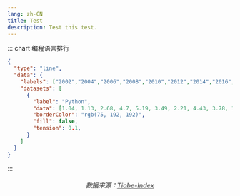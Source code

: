 ```yaml
---
lang: zh-CN
title: Test
description: Test this test.
---
```

<style>.p{opacity:.65}</style>

::: chart 编程语言排行

```json
{
  "type": "line",
  "data": {
    "labels": ["2002","2004","2006","2008","2010","2012","2014","2016","2018","2020","2022","2024"],
    "datasets": [
      {
        "label": "Python",
        "data": [1.04, 1.13, 2.68, 4.7, 5.19, 3.49, 2.21, 4.43, 3.78, 10.31, 12.9, 20.42],
        "borderColor": "rgb(75, 192, 192)",
        "fill": false,
        "tension": 0.1,
      }
    ]
  }
}
```

:::


<h5 align="center" class="p">
数据来源：<a href="https://www.tiobe.com/tiobe-index/">Tiobe-Index</a>
</h5>
